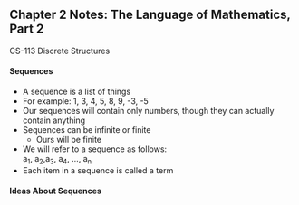 ## Chapter 2 Notes: The Language of Mathematics, Part 2
CS-113 Discrete Structures  

#### Sequences
- A sequence is a list of things
- For example: 1, 3, 4, 5, 8, 9, -3, -5
- Our sequences will contain only numbers, though they can actually contain anything
- Sequences can be infinite or finite
  - Ours will be finite
- We will refer to a sequence as follows:  
  a<sub>1</sub>, a<sub>2</sub>,a<sub>3</sub>, a<sub>4</sub>, …, a<sub>n</sub>  
- Each item in a sequence is called a term

#### Ideas About Sequences

